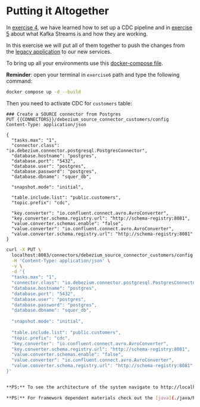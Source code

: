 # Putting it Altogether

In [exercise 4](../exercise4/README.md), we have learned how to set up a CDC pipeline and in 
[exercise 5](../exercise5) about what Kafka Streams is and how they are working. 

In this exercise we will put all of them together to push the changes from the 
[legacy application](../../legacy-app/SQUER.Workshop.LegacyApp/Dockerfile) to our new services.

To bring up all your environments use this [docker-compose file](docker-compose.yaml).

**Reminder**: open your terminal in `exercise6` path and type the following command: 

```bash
docker compose up -d --build 
```

Then you need to activate CDC for `customers` table:

```http request
### Create a SOURCE connector from Postgres
PUT {{CONNECTORS}}/debezium_source_connector_customers/config
Content-Type: application/json

{
  "tasks.max": "1",
  "connector.class": "io.debezium.connector.postgresql.PostgresConnector",
  "database.hostname": "postgres",
  "database.port": "5432",
  "database.user": "postgres",
  "database.password": "postgres",
  "database.dbname": "squer_db",
  
  "snapshot.mode": "initial",
  
  "table.include.list": "public.customers", 
  "topic.prefix": "cdc",

  "key.converter": "io.confluent.connect.avro.AvroConverter",
  "key.converter.schema.registry.url": "http://schema-registry:8081",
  "value.converter.schemas.enable": "false",
  "value.converter": "io.confluent.connect.avro.AvroConverter",
  "value.converter.schema.registry.url": "http://schema-registry:8081"  
}
```
```bash
curl -X PUT \
  localhost:8083/connectors/debezium_source_connector_customers/config \
  -H 'Content-Type: application/json' \
  -v \
  -d '{
  "tasks.max": "1",
  "connector.class": "io.debezium.connector.postgresql.PostgresConnector",
  "database.hostname": "postgres",
  "database.port": "5432",
  "database.user": "postgres",
  "database.password": "postgres",
  "database.dbname": "squer_db",
  
  "snapshot.mode": "initial",
  
  "table.include.list": "public.customers", 
  "topic.prefix": "cdc",
  "key.converter": "io.confluent.connect.avro.AvroConverter",
  "key.converter.schema.registry.url": "http://schema-registry:8081",
  "value.converter.schemas.enable": "false",
  "value.converter": "io.confluent.connect.avro.AvroConverter",
  "value.converter.schema.registry.url": "http://schema-registry:8081"  
}'


**PS:** To see the architecture of the system navigate to http://localhost:7070

**PS:** For framework dependent materials check out the [java](./java/README.md) and [dotnet](./dotnet/README.md) subfolders. 

